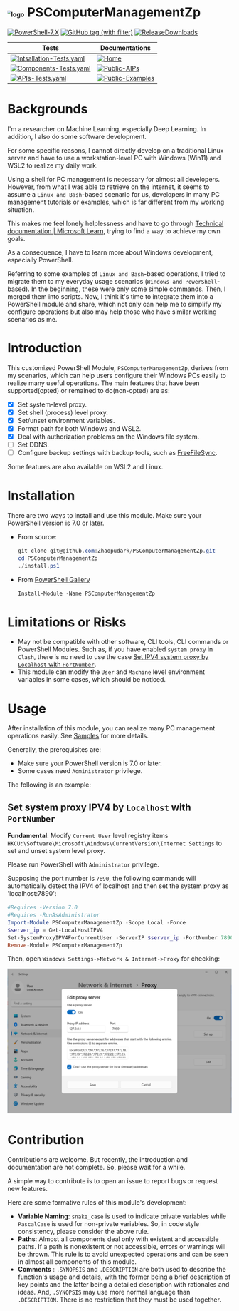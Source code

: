 # <img src="https://raw.githubusercontent.com/PowerShell/PowerShell/master/assets/av_colors_128.svg?sanitize=true" alt="logo" style="zoom:50%;" /> PSComputerManagementZp

[![PowerShell-7.X](https://img.shields.io/badge/PowerShell-7.X-blue?logo=powershell)](https://learn.microsoft.com/en-us/powershell/)
[![GitHub tag (with filter)](https://img.shields.io/github/v/tag/Zhaopudark/PSComputerManagementZp)](https://github.com/Zhaopudark/PSComputerManagementZp/tags)
[![ReleaseDownloads](https://img.shields.io/github/downloads/Zhaopudark/PSComputerManagementZp/total.svg?style=flat-square)](https://github.com/Zhaopudark/PSComputerManagementZp/releases)

| Tests                                                        | Documentations                                               |
| ------------------------------------------------------------ | ------------------------------------------------------------ |
| [![Intsallation-Tests.yaml](https://github.com/Zhaopudark/PSComputerManagementZp/actions/workflows/Intsallation-Tests.yaml/badge.svg)](https://github.com/Zhaopudark/PSComputerManagementZp/actions) | [![Home](https://img.shields.io/badge/Home-Home-blue)](README.md) |
| [![Components-Tests.yaml](https://github.com/Zhaopudark/PSComputerManagementZp/actions/workflows/Components-Tests.yaml/badge.svg)](https://github.com/Zhaopudark/PSComputerManagementZp/actions) | [![Public-AIPs](https://img.shields.io/badge/Public-AIPs-orange)](Tests/APIs/README.md) |
| [![APIs-Tests.yaml](https://github.com/Zhaopudark/PSComputerManagementZp/actions/workflows/APIs-Tests.yaml/badge.svg)](https://github.com/Zhaopudark/PSComputerManagementZp/actions) | [![Public-Examples](https://img.shields.io/badge/Public-Examples-red)](Examples/README.md) |

# Backgrounds

I'm a researcher on Machine Learning, especially Deep Learning. In addition, I also do some software development. 

For some specific reasons, I cannot directly develop on a traditional Linux server and have to use a workstation-level PC with Windows (Win11) and WSL2 to realize my daily work. 

Using a shell for PC management is necessary for almost all developers. However, from what I was able to retrieve on the internet, it seems to assume a `Linux and Bash`-based scenario for us, developers in many PC management tutorials or examples, which is far different from my working situation.

This makes me feel lonely helplessness and have to go through [Technical documentation | Microsoft Learn](https://learn.microsoft.com/en-us/docs/), trying to find a way to achieve my own goals.

As a consequence, I have to learn more about Windows development, especially PowerShell. 

Referring to some examples of `Linux and Bash`-based operations, I tried to migrate them to my everyday usage scenarios (`Windows and PowerShell`-based). In the beginning, these were only some simple commands. Then, I merged them into scripts. Now, I think it's time to integrate them into a PowerShell module and share, which not only can help me to simplify my configure operations but also may help those who have similar working scenarios as me.  

# Introduction

This customized PowerShell Module, `PSComputerManagementZp`, derives from my scenarios, which can help users configure their Windows PCs easily to realize many useful operations. The main features that have been supported(opted) or remained to do(non-opted) are as:

- [x] Set system-level proxy.
- [x] Set shell (process) level proxy.
- [x] Set/unset environment variables.
- [x] Format path for both Windows and WSL2.
- [x] Deal with authorization problems on the Windows file system.
- [ ] Set DDNS.
- [ ] Configure backup settings with backup tools, such as [FreeFileSync](https://freefilesync.org/download.php).

Some features are also available on WSL2 and Linux.

# Installation
There are two ways to install and use this module. Make sure your PowerShell version is 7.0 or later.

- From source:

  ```powershell
  git clone git@github.com:Zhaopudark/PSComputerManagementZp.git
  cd PSComputerManagementZp
  ./install.ps1
  ```

- From [PowerShell Gallery](https://www.powershellgallery.com/)

  ```powershell
  Install-Module -Name PSComputerManagementZp
  ```

# Limitations or Risks

- May not be compatible with other software, CLI tools, CLI commands or PowerShell Modules. Such as, if you have enabled `system proxy` in `Clash`, there is no need to use the case [Set IPV4 system proxy by `Localhost` with `PortNumber`](#Set-system-proxy-IPV4-by-Localhost-with-PortNumber).
- This module can modify the `User` and `Machine` level environment variables in some cases, which should be noticed.

# Usage

After installation of this module, you can realize many PC management operations easily. See [Samples](Samples.md) for more details.

Generally, the prerequisites are:

- Make sure your PowerShell version is 7.0 or later.
- Some cases need `Administrator` privilege.

The following is an example:

## Set system proxy IPV4 by `Localhost` with `PortNumber`

**Fundamental**: Modify `Current User` level registry items  `HKCU:\Software\Microsoft\Windows\CurrentVersion\Internet Settings` to set and unset system level proxy.

Please run PowerShell with `Administrator` privilege. 

Supposing the port number is `7890`, the following commands will automatically detect the IPV4 of localhost and then set the system proxy as 'localhost:7890':

```powershell
#Requires -Version 7.0
#Requires -RunAsAdministrator
Import-Module PSComputerManagementZp -Scope Local -Force
$server_ip = Get-LocalHostIPV4
Set-SystemProxyIPV4ForCurrentUser -ServerIP $server_ip -PortNumber 7890
Remove-Module PSComputerManagementZp
```

Then, open `Windows Settings->Network & Internet->Proxy` for checking:

<img src="./Assets/README.assets/image-20230703160155455.png" alt="image-20230703160155455" style="zoom:67%;" />

# Contribution

Contributions are welcome. But recently, the introduction and documentation are not complete. So, please wait for a while.

A simple way to contribute is to open an issue to report bugs or request new features.

Here are some formative rules of this module's development:
- **Variable Naming**: `snake_case` is used to indicate private variables while `PascalCase` is used for non-private variables. So, in code style consistency, please consider the above rule.
- **Paths**: Almost all components deal only with existent and accessible paths. If a path is nonexistent or not accessible, errors or warnings will be thrown. This rule is to avoid unexpected operations and can be seen in almost all components of this module.
- **Comments** : `.SYNOPSIS` and `.DESCRIPTION` are both used to describe the function's usage and details, with the former being a brief description of key points and the latter being a detailed description with rationales and ideas. And, `.SYNOPSIS` may use more normal language than `.DESCRIPTION`. There is no restriction that they must be used together.